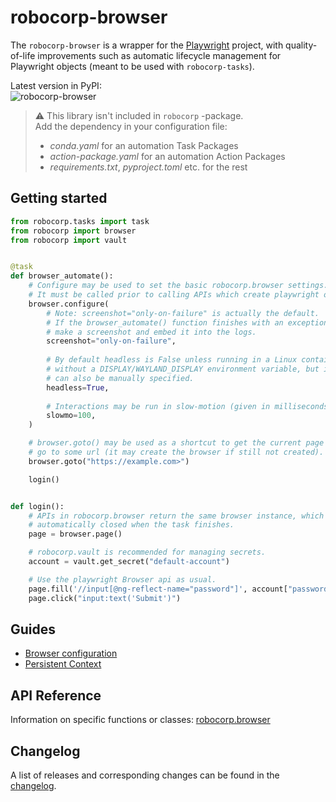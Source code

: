 # robocorp-browser

The `robocorp-browser` is a wrapper for the [Playwright](https://playwright.dev/python/)
project, with quality-of-life improvements such as automatic lifecycle management
for Playwright objects (meant to be used with `robocorp-tasks`).

Latest version in PyPI:<br/><img src="https://img.shields.io/pypi/v/robocorp?label=robocorp-browser" alt="robocorp-browser" />

> ⚠️ This library isn't included in `robocorp` -package. <br/>
> Add the dependency in your configuration file:
> - _conda.yaml_ for an automation Task Packages
> - _action-package.yaml_ for an automation Action Packages
> - _requirements.txt_, _pyproject.toml_ etc. for the rest


## Getting started

```python
from robocorp.tasks import task
from robocorp import browser
from robocorp import vault


@task
def browser_automate():
    # Configure may be used to set the basic robocorp.browser settings.
    # It must be called prior to calling APIs which create playwright objects.
    browser.configure(
        # Note: screenshot="only-on-failure" is actually the default.
        # If the browser_automate() function finishes with an exception it will
        # make a screenshot and embed it into the logs.
        screenshot="only-on-failure",
        
        # By default headless is False unless running in a Linux container
        # without a DISPLAY/WAYLAND_DISPLAY environment variable, but it
        # can also be manually specified.
        headless=True,
        
        # Interactions may be run in slow-motion (given in milliseconds).
        slowmo=100,
    )

    # browser.goto() may be used as a shortcut to get the current page and
    # go to some url (it may create the browser if still not created).
    browser.goto("https://example.com>")

    login()


def login():
    # APIs in robocorp.browser return the same browser instance, which is
    # automatically closed when the task finishes.
    page = browser.page()

    # robocorp.vault is recommended for managing secrets.
    account = vault.get_secret("default-account")

    # Use the playwright Browser api as usual.
    page.fill('//input[@ng-reflect-name="password"]', account["password"])
    page.click("input:text('Submit')")
```

## Guides

- [Browser configuration](https://github.com/robocorp/robocorp/blob/master/browser/docs/guides/00-configuration.md)
- [Persistent Context](https://github.com/robocorp/robocorp/blob/master/browser/docs/guides/01-persistent-context.md)

## API Reference

Information on specific functions or classes: [robocorp.browser](https://github.com/robocorp/robocorp/blob/master/browser/docs/api/robocorp.browser.md)

## Changelog

A list of releases and corresponding changes can be found in the [changelog](https://github.com/robocorp/robocorp/blob/master/browser/docs/CHANGELOG.md).
